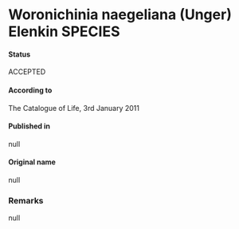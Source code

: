 # Woronichinia naegeliana (Unger) Elenkin SPECIES

#### Status
ACCEPTED

#### According to
The Catalogue of Life, 3rd January 2011

#### Published in
null

#### Original name
null

### Remarks
null